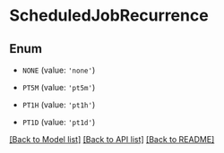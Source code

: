 # ScheduledJobRecurrence


## Enum

* `NONE` (value: `'none'`)

* `PT5M` (value: `'pt5m'`)

* `PT1H` (value: `'pt1h'`)

* `PT1D` (value: `'pt1d'`)

[[Back to Model list]](../README.md#documentation-for-models) [[Back to API list]](../README.md#documentation-for-api-endpoints) [[Back to README]](../README.md)


